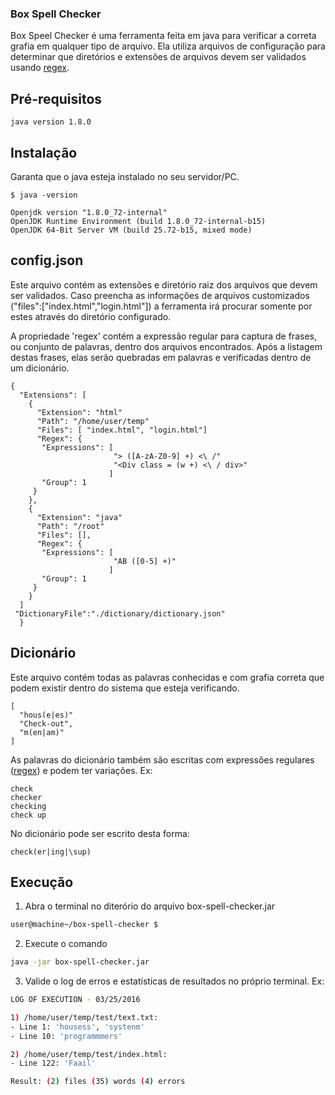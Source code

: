 ### Box Spell Checker

Box Speel Checker é uma ferramenta feita em java para verificar a correta grafia em qualquer tipo de arquivo. Ela utiliza arquivos de configuração para determinar que diretórios e extensões de arquivos devem ser validados usando [regex].

## Pré-requisitos

```
java version 1.8.0

```

## Instalação

Garanta que o java esteja instalado no seu servidor/PC.

```
$ java -version

Openjdk version "1.8.0_72-internal"
OpenJDK Runtime Environment (build 1.8.0_72-internal-b15)
OpenJDK 64-Bit Server VM (build 25.72-b15, mixed mode)
```

## config.json


Este arquivo contém as extensões e diretório raiz dos arquivos que devem ser validados. Caso preencha as informações de arquivos customizados ("files":["index.html","login.html"]) a ferramenta irá procurar somente por estes através do diretório configurado.

A propriedade 'regex' contém a expressão regular para captura de frases, ou conjunto de palavras, dentro dos arquivos encontrados. Após a listagem destas frases, elas serão quebradas em palavras e verificadas dentro de um dicionário. 

```
{
  "Extensions": [
    {
      "Extension": "html"
      "Path": "/home/user/temp"
      "Files": [ "index.html", "login.html"]
      "Regex": {
       "Expressions": [
                       "> ([A-zA-Z0-9] +) <\ /"
                       "<Div class = (w +) <\ / div>"
                      ]
       "Group": 1
     }
    },
    {
      "Extension": "java"
      "Path": "/root"
      "Files": [],
      "Regex": {
       "Expressions": [
                       "AB ([0-5] +)"
                      ]
       "Group": 1
     }
    }
  ]
 "DictionaryFile":"./dictionary/dictionary.json"
  }
```

## Dicionário

Este arquivo contém todas as palavras conhecidas e com grafia correta que podem existir dentro do sistema que esteja verificando.

```
[
  "hous(e|es)"
  "Check-out",
  "m(en|am)"
]
```

As palavras do dicionário também são escritas com expressões regulares ([regex]) e podem ter variações. Ex:

```
check
checker
checking
check up
```

No dicionário pode ser escrito desta forma:

```
check(er|ing|\sup)
```


## Execução

1) Abra o terminal no diterório do arquivo box-spell-checker.jar

```sh
user@machine~/box-spell-checker $

```

2) Execute o comando

```sh
java -jar box-spell-checker.jar

```

3) Valide o log de erros e estatísticas de resultados no próprio terminal. Ex:

```sh
LOG OF EXECUTION - 03/25/2016

1) /home/user/temp/test/text.txt:
- Line 1: 'housess', 'systenm'
- Line 10: 'programmmers'

2) /home/user/temp/test/index.html:
- Line 122: 'Faail'

Result: (2) files (35) words (4) errors

```

[//]: # (These are urls of references used in this document)

[regex]: <https://pt.wikipedia.org/wiki/Express%C3%A3o_regular>
